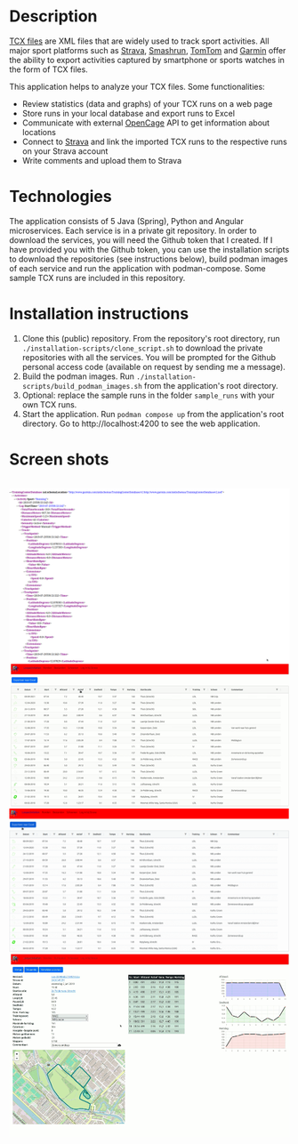 <h1>Description</h1>
<p><a href="https://en.wikipedia.org/wiki/Training_Center_XML">TCX files</a> are XML files that are widely used to track
    sport activities. All major sport platforms such as <a href="http://www.strava.com">Strava</a>,
    <a href="https://en-gb.smashrun.com/">Smashrun</a>, <a href="https://mysports.tomtom.com">TomTom</a> and
    <a href="https://sports.garmin.com">Garmin</a> offer the ability to export activities captured by smartphone or
    sports watches in the form of TCX files.</p>
<p>This application helps to analyze your TCX files. Some functionalities:</p>
<ul>
    <li>Review statistics (data and graphs) of your TCX runs on a web page
    <li>Store runs in your local database and export runs to Excel</li>
    <li>Communicate with external <a href="https://opencagedata.com/">OpenCage</a> API to get information about
        locations
    </li>
    <li>Connect to <a href="http://www.strava.com">Strava</a> and link the imported TCX runs to the respective runs on
        your Strava account
    </li>
    <li>Write comments and upload them to Strava</li>
</ul>

<h1>Technologies</h1>
<p>The application consists of 5 Java (Spring), Python and Angular microservices. Each service is in a private git
    repository. In order to download the services, you will need the Github token that I created. If I have provided you
    with the Github token, you can use the installation scripts to download the repositories (see instructions below),
    build podman images of each service and run the application with podman-compose. Some sample TCX runs are included
    in this repository.</p>

<h1>Installation instructions</h1>
<ol>
    <li>Clone this (public) repository. From the repository's root directory, run <code>./installation-scripts/clone_script.sh</code>
        to download the private repositories with all the services. You will be prompted for the Github personal access
        code (available on request by sending me a message).
    </li>
    <li>Build the podman images. Run <code>./installation-scripts/build_podman_images.sh</code> from the application's
        root directory.
    </li>
    <li>Optional: replace the sample runs in the folder <code>sample_runs</code> with your own TCX runs.</li>
    <li>Start the application. Run <code>podman compose up</code> from the application's root directory. Go to
        http://localhost:4200 to see the web application.
    </li>
</ol>

<h1>Screen shots</h1>
<br>
<img alt="Demo read file" src="demo-read-file.gif" width="1000">
<br>
<img alt="Demo run overview" src="demo-run-overview.gif">
<br>
<img alt="Demo Excel export" src="demo-excel-export.gif" width="1000">
<br>
<img alt="Demo Run Details and Strava" src="demo-run-details-and-strava.gif">
